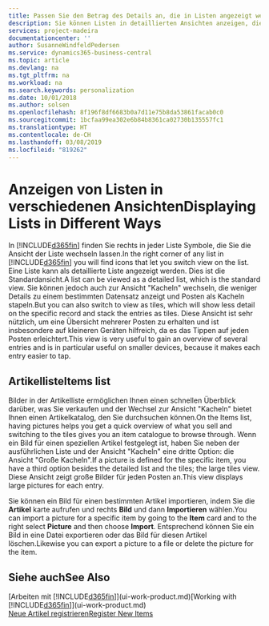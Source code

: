 ```yaml
---
title: Passen Sie den Betrag des Details an, die in Listen angezeigt werden
description: Sie können Listen in detaillierten Ansichten anzeigen, die mehr Informationen geben, oder als Kacheln anzeigen, die einfach, dargestellt werden.
services: project-madeira
documentationcenter: ''
author: SusanneWindfeldPedersen
ms.service: dynamics365-business-central
ms.topic: article
ms.devlang: na
ms.tgt_pltfrm: na
ms.workload: na
ms.search.keywords: personalization
ms.date: 10/01/2018
ms.author: solsen
ms.openlocfilehash: 8f196f8df6683b0a7d11e75b8da53861facab0c0
ms.sourcegitcommit: 1bcfaa99ea302e6b84b8361ca02730b135557fc1
ms.translationtype: HT
ms.contentlocale: de-CH
ms.lasthandoff: 03/08/2019
ms.locfileid: "819262"
---
```

# <a name="displaying-lists-in-different-ways"></a><span data-ttu-id="d5cd8-103">Anzeigen von Listen in verschiedenen Ansichten</span><span class="sxs-lookup"><span data-stu-id="d5cd8-103">Displaying Lists in Different Ways</span></span>
<span data-ttu-id="d5cd8-104">In [!INCLUDE[d365fin](includes/d365fin_md.md)] finden Sie rechts in jeder Liste Symbole, die Sie die Ansicht der Liste wechseln lassen.</span><span class="sxs-lookup"><span data-stu-id="d5cd8-104">In the right corner of any list in [!INCLUDE[d365fin](includes/d365fin_md.md)] you will find icons that let you switch view on the list.</span></span> <span data-ttu-id="d5cd8-105">Eine Liste kann als detaillierte Liste angezeigt werden. Dies ist die Standardansicht.</span><span class="sxs-lookup"><span data-stu-id="d5cd8-105">A list can be viewed as a detailed list, which is the standard view.</span></span> <span data-ttu-id="d5cd8-106">Sie können jedoch auch zur Ansicht "Kacheln" wechseln, die weniger Details zu einem bestimmten Datensatz anzeigt und Posten als Kacheln stapeln.</span><span class="sxs-lookup"><span data-stu-id="d5cd8-106">But you can also switch to view as tiles, which will show less detail on the specific record and stack the entries as tiles.</span></span> <span data-ttu-id="d5cd8-107">Diese Ansicht ist sehr nützlich, um eine Übersicht mehrerer Posten zu erhalten und ist insbesondere auf kleineren Geräten hilfreich, da es das Tippen auf jeden Posten erleichtert.</span><span class="sxs-lookup"><span data-stu-id="d5cd8-107">This view is very useful to gain an overview of several entries and is in particular useful on smaller devices, because it makes each entry easier to tap.</span></span>

## <a name="items-list"></a><span data-ttu-id="d5cd8-108">Artikelliste</span><span class="sxs-lookup"><span data-stu-id="d5cd8-108">Items list</span></span>
<span data-ttu-id="d5cd8-109">Bilder in der Artikelliste ermöglichen Ihnen einen schnellen Überblick darüber, was Sie verkaufen und der Wechsel zur Ansicht "Kacheln" bietet Ihnen einen Artikelkatalog, den Sie durchsuchen können.</span><span class="sxs-lookup"><span data-stu-id="d5cd8-109">On the Items list, having pictures helps you get a quick overview of what you sell and switching to the tiles gives you an item catalogue to browse through.</span></span> <span data-ttu-id="d5cd8-110">Wenn ein Bild für einen speziellen Artikel festgelegt ist, haben Sie neben der ausführlichen Liste und der Ansicht "Kacheln" eine dritte Option: die Ansicht "Große Kacheln".</span><span class="sxs-lookup"><span data-stu-id="d5cd8-110">If a picture is defined for the specific item, you have a third option besides the detailed list and the tiles; the large tiles view.</span></span> <span data-ttu-id="d5cd8-111">Diese Ansicht zeigt große Bilder für jeden Posten an.</span><span class="sxs-lookup"><span data-stu-id="d5cd8-111">This view displays large pictures for each entry.</span></span>

<span data-ttu-id="d5cd8-112">Sie können ein Bild für einen bestimmten Artikel importieren, indem Sie die **Artikel** karte aufrufen und rechts **Bild** und dann **Importieren** wählen.</span><span class="sxs-lookup"><span data-stu-id="d5cd8-112">You can import a picture for a specific item by going to the **Item** card and to the right select **Picture** and then choose **Import**.</span></span> <span data-ttu-id="d5cd8-113">Entsprechend können Sie ein Bild in eine Datei exportieren oder das Bild für diesen Artikel löschen.</span><span class="sxs-lookup"><span data-stu-id="d5cd8-113">Likewise you can export a picture to a file or delete the picture for the item.</span></span>  

## <a name="see-also"></a><span data-ttu-id="d5cd8-114">Siehe auch</span><span class="sxs-lookup"><span data-stu-id="d5cd8-114">See Also</span></span>
<span data-ttu-id="d5cd8-115">[Arbeiten mit [!INCLUDE[d365fin](includes/d365fin_md.md)]](ui-work-product.md)</span><span class="sxs-lookup"><span data-stu-id="d5cd8-115">[Working with [!INCLUDE[d365fin](includes/d365fin_md.md)]](ui-work-product.md)</span></span>  
[<span data-ttu-id="d5cd8-116">Neue Artikel registrieren</span><span class="sxs-lookup"><span data-stu-id="d5cd8-116">Register New Items</span></span>](inventory-how-register-new-items.md)  
